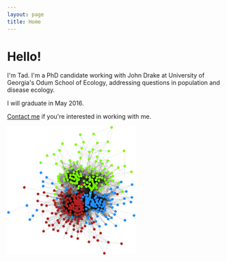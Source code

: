 ```yaml
---
layout: page
title: Home
---
```


<div class="pure-u-1-2 copy landing" markdown="1">

# Hello!

I'm Tad.  I'm a PhD candidate working with John Drake at University of Georgia's Odum School of Ecology, addressing questions in population and disease ecology.

I will graduate in May 2016.

[Contact me](mailto:tdallas@uga.edu) if you're interested in working with me.


<div class="btn-group">

<a class="btn" href="resources/DallasCV.pdf"><i style="color:DimGray" class="fa fa-file-text-o fa-2x"></i></a>

<a class="btn" href="https://github.com/taddallas" ><i style="color:DimGray" class="fa fa-github fa-2x"></i></a>

<a class="btn" href="https://scholar.google.com/citations?user=baoGwQ0AAAAJ&hl=en" ><i style="color:DimGray" class="ai ai-google-scholar ai-2x"></i></a>

<a class="btn" href="http://orcid.org/0000-0003-3328-9958" ><i style="color:DimGray" class="ai ai-orcid ai-2x"></i></a>

<a class="btn" href="http://stackoverflow.com/users/4190082/tad-dallas"><i style="color:DimGray" class="fa fa-stack-overflow fa-2x"></i></a>

</div>

</div>



<div class="pure-u-1-2" markdown ="1">
    <img src = "img/graph.png" width="300">
</div>
